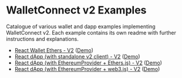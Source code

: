 # WalletConnect v2 Examples

Catalogue of various wallet and dapp examples implementing WalletConnect v2. Each example contains its own readme with further instructions and explanations.

- [React Wallet Ethers - V2](https://github.com/WalletConnect/web-examples/tree/main/wallets/react-wallet-v2) ([Demo](https://react-wallet-v2.vercel.app/walletconnect))
- [React dApp (with standalone v2 client) - V2](https://github.com/WalletConnect/web-examples/tree/main/dapps/react-dapp-v2) ([Demo](https://react-dapp-v2.vercel.app/))
- [React dApp (with EthereumProvider + Ethers.js) - V2](https://github.com/WalletConnect/web-examples/tree/main/dapps/react-dapp-v2-with-ethers) ([Demo](https://react-dapp-v2-with-ethers.vercel.app/))
- [React dApp (with EthereumProvider + web3.js) - V2](https://github.com/WalletConnect/web-examples/tree/main/dapps/react-dapp-v2-with-web3js) ([Demo](https://react-dapp-v2-with-web3js.vercel.app/))
